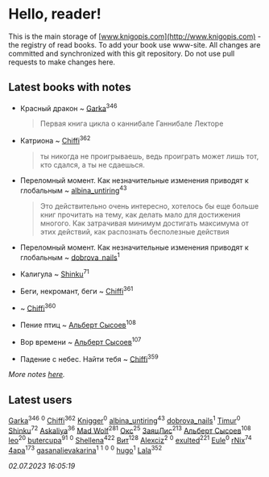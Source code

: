 # Hello, reader!
This is the main storage of [www.knigopis.com](http://www.knigopis.com) - the registry of read books.
To add your book use www-site. All changes are committed and synchronized with this git repository.
Do not use pull requests to make changes here.


## Latest books with notes
* Красный дракон ~ [Garka](users/115/115753719718250012620-google)<sup>346</sup>
    > Первая книга цикла о каннибале Ганнибале Лекторе

* Катриона ~ [Chiffi](users/105/105831994080785626680-google)<sup>362</sup>
    > ты никогда не проигрываешь, ведь проиграть может лишь тот, кто сдался, а ты не сдаешься.

* Переломный момент. Как незначительные изменения приводят к глобальным ~ [albina_untiring](users/257/2579695-vkontakte)<sup>43</sup>
    > Это действительно очень интересно, хотелось бы еще больше книг прочитать на тему, как делать мало для достижения многого. Как затрачивая минимум достигать максимума от этих действий, как распознать бесполезные действия

* Переломный момент. Как незначительные изменения приводят к глобальным ~ [dobrova_nails](users/606/6069210-vkontakte)<sup>1</sup>

* Калигула ~ [Shinku](users/109/109176126475581739292-google)<sup>71</sup>

* Беги, некромант, беги ~ [Chiffi](users/105/105831994080785626680-google)<sup>361</sup>

*  ~ [Chiffi](users/105/105831994080785626680-google)<sup>360</sup>

* Пение птиц ~ [Альберт Сысоев](users/474/47446642-vkontakte)<sup>108</sup>

* Вор времени ~ [Альберт Сысоев](users/474/47446642-vkontakte)<sup>107</sup>

* Падение с небес. Найти тебя ~ [Chiffi](users/105/105831994080785626680-google)<sup>359</sup>


_More notes [here](latest_books_with_notes.md)._


## Latest users
[Garka](users/115/115753719718250012620-google)<sup>346</sup> 
[](users/101/101637604397474908542-google)<sup>0</sup> 
[Chiffi](users/105/105831994080785626680-google)<sup>362</sup> 
[Knigger](users/762/762419130-vkontakte)<sup>0</sup> 
[albina_untiring](users/257/2579695-vkontakte)<sup>43</sup> 
[dobrova_nails](users/606/6069210-vkontakte)<sup>1</sup> 
[Timur](users/107/107645396695684639157-google)<sup>0</sup> 
[Shinku](users/109/109176126475581739292-google)<sup>72</sup> 
[Askaliya](users/326/326783541-vkontakte)<sup>36</sup> 
[Mad Wolf](users/947/94738840-vkontakte)<sup>281</sup> 
[Окс](users/102/102536471289425216982-google)<sup>25</sup> 
[ЗаяцЛис](users/112/112388384595246311466-google)<sup>213</sup> 
[Альберт Сысоев](users/474/47446642-vkontakte)<sup>108</sup> 
[leo](users/106/106915386474260202605-google)<sup>20</sup> 
[butercupa](users/193/193697993-vkontakte)<sup>91</sup> 
[](users/113/113891504788165801147-google)<sup>0</sup> 
[Shellena](users/134/13413591548892934957-mailru)<sup>422</sup> 
[Вит](users/300/300273923-vkontakte)<sup>128</sup> 
[Alexciz](users/104/104402554069177138887-google)<sup>2</sup> 
[](users/106/106998138906207539605-google)<sup>0</sup> 
[exulted](users/100/100599204551896265722-google)<sup>221</sup> 
[Eule](users/111/111792174175954051826-google)<sup>0</sup> 
[rNix](users/227/22742452-yandex)<sup>74</sup> 
[4apa](users/117/117392596378069249667-google)<sup>173</sup> 
[gasanalievakarina](users/563/563255998-yandex)<sup>1</sup> 
[](users/111/111615427149312226167-google)<sup>1</sup> 
[](users/338/3387454224572547166-mailru)<sup>0</sup> 
[](users/103/103270351651629158252-google)<sup>0</sup> 
[hugo](users/105/105063533945004840111-google)<sup>1</sup> 
[Lala](users/761/76187635-vkontakte)<sup>352</sup> 


_02.07.2023 16:05:19_
